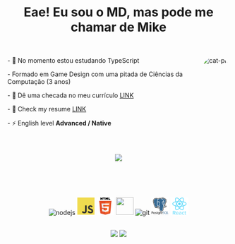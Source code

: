<h1 align="center">Eae! Eu sou o MD, mas pode me chamar de Mike</h1><br>


<div style="display: inline_block">
  <p><img align="right" alt="cat-pic" height="160em" style="border-radius:50px; float:right;" src="https://c.tenor.com/bQuWIFsZWEgAAAAd/thurston-waffles-meow.gif">- 🌱 No momento estou estudando TypeScript</p>
  <p>- Formado em Game Design com uma pitada de Ciências da Computação (3 anos)</p>
  <p>- 📄 Dê uma checada no meu currículo <a href="encr.pw/8htn4">LINK</a></p>
  <p>- 📄 Check my resume <a href="encr.pw/Fy7eR">LINK</a> </p>
  <p>- ⚡ English level <b>Advanced / Native</b></p>
  <h1></h1>
  <br>
  
</div>

<div align="center">
<img height="110em" src="https://github-readme-stats.vercel.app/api/top-langs/?username=mikedpsm&layout=compact&langs_count=7&theme=dracula"/>
</div>

<br><br><br>

<div align="center">
  <p> 
    <img src="https://cdn.jsdelivr.net/gh/devicons/devicon/icons/nodejs/nodejs-plain.svg" alt="nodejs" width="40" height="40"/> 
    <img src="https://raw.githubusercontent.com/devicons/devicon/master/icons/javascript/javascript-original.svg" alt="javascript" width="40" height="40"/>
    <img src="https://raw.githubusercontent.com/devicons/devicon/master/icons/html5/html5-original-wordmark.svg" alt="html5" width="40" height="40"/> 
     <img src="https://cdn.jsdelivr.net/gh/devicons/devicon/icons/css3/css3-original.svg" width="40" height="40"/>
    <img src="https://www.vectorlogo.zone/logos/git-scm/git-scm-icon.svg" alt="git" width="40" height="40"/>
    <img src="https://raw.githubusercontent.com/devicons/devicon/master/icons/postgresql/postgresql-original-wordmark.svg" alt="postgresql" width="40" height="40"/>
    <img src="https://raw.githubusercontent.com/devicons/devicon/master/icons/react/react-original-wordmark.svg" alt="react" width="40" height="40"/>
  </p>
</div>

<br>

<div align="center"> 
  <a href = "mailto:maicondpsm@gmail.com"><img src="https://img.shields.io/badge/-Gmail-%23333?style=for-the-badge&logo=gmail&logoColor=white" target="_blank"></a>
  <a href="https://www.linkedin.com/in/mikedpsm" target="_blank"><img src="https://img.shields.io/badge/-LinkedIn-%230077B5?style=for-the-badge&logo=linkedin&logoColor=white" target="_blank"></a> 
</div>
